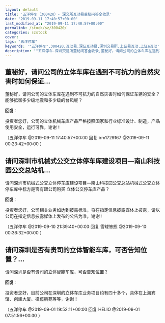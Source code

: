 ```yaml
---
layout: default
title: '五洋停车（300420）- 深交所互动易董秘问答全收录'
date: "2019-09-11 17:40:57+00:00"
last_modified_at: "2019-09-11 17:40:57+00:00"
permalink: /stock/sz/300420/
categories: szstock
cover: 
tags: "五洋停车"
keywords: '"五洋停车",300420,互动易,深证互动易,深圳交易所,上证易互动,上证e互动'
description: '"五洋停车-深圳交易所董秘问答全收录,董秘好，请问公司的立体车库在遇到不可抗力的自然灾害时如何保证车辆的安全？能够抵御多少级地震和多少级的台风呢？"'
---
```


## 董秘好，请问公司的立体车库在遇到不可抗力的自然灾害时如何保证...

董秘好，请问公司的立体车库在遇到不可抗力的自然灾害时如何保证车辆的安全？能够抵御多少级地震和多少级的台风呢？

**回复**：

投资者您好，公司的立体机械车库产品严格按照国家和行业标准设计、制造，产品使用安全，运行可靠，谢谢！ 

（五洋停车  @2019-09-11 17:40:57+00:00 回复 irm1729167  @2019-09-11 00:23:42+00:00 ）

## 请问深圳市机械式公交立体停车库建设项目—南山科技园公交总站机...

请问深圳市机械式公交立体停车库建设项目—南山科技园公交总站机械式公交立体停车库中标方是否有跟公司购买 立体公交停车库产品？

**回复**：

投资者您好，公司相关业务如达到披露标准，将在指定信息披露媒体上披露，请以公司在指定信息披露媒体上发布的公告为准，谢谢！ 

（五洋停车  @2019-09-10 21:39:40+00:00 回复 雪球笨熊  @2019-09-10 00:36:32+00:00 ）

## 请问深圳是否有贵司的立体智能车库，可否告知位置？...

请问深圳是否有贵司的立体智能车库，可否告知位置？

**回复**：

投资者您好，目前公司在深圳的立体车库业务项目约有四十多个，具体在上海宾馆、创建大厦、橄榄鹏苑等等，谢谢！ 

（五洋停车  @2019-09-01 19:52:11+00:00 回复 HELIO  @2019-09-01 07:51:56+00:00 ）

